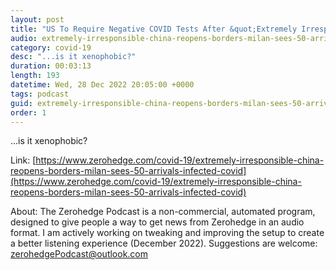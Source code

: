 ```yaml
---
layout: post
title: "US To Require Negative COVID Tests After &quot;Extremely Irresponsible&quot; China Reopens Borders"
audio: extremely-irresponsible-china-reopens-borders-milan-sees-50-arrivals-infected-covid-1
category: covid-19
desc: "...is it xenophobic?"
duration: 00:03:13
length: 193
datetime: Wed, 28 Dec 2022 20:05:00 +0000
tags: podcast
guid: extremely-irresponsible-china-reopens-borders-milan-sees-50-arrivals-infected-covid-0
order: 1
---
```

...is it xenophobic?

Link: [https://www.zerohedge.com/covid-19/extremely-irresponsible-china-reopens-borders-milan-sees-50-arrivals-infected-covid](https://www.zerohedge.com/covid-19/extremely-irresponsible-china-reopens-borders-milan-sees-50-arrivals-infected-covid)

About: The Zerohedge Podcast is a non-commercial, automated program, designed to give people a way to get news from Zerohedge in an audio format.  I am actively working on tweaking and improving the setup to create a better listening experience (December 2022).  Suggestions are welcome: [zerohedgePodcast@outlook.com](mailto:zerohedgePodcast@outlook.com)